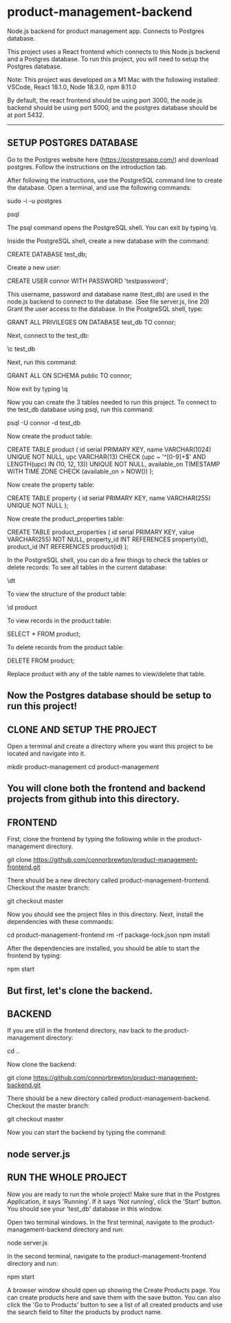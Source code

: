 # product-management-backend
Node.js backend for product management app. Connects to Postgres database.

This project uses a React frontend which connects to this Node.js backend and a Postgres database. To run this project, you will need to setup the Postgres database.

Note: This project was developed on a M1 Mac with the following installed:
VSCode,
React 18.1.0,
Node 18.3.0,
npm 8.11.0

By default, the react frontend should be using port 3000, the node.js backend should be using port 5000, and the postgres database should be at port 5432.

-------------------------------------------------------------------------------
SETUP POSTGRES DATABASE
-------------------------------------------------------------------------------
Go to the Postgres website here (https://postgresapp.com/) and download postgres.
Follow the instructions on the introduction tab.

After following the instructions, use the PostgreSQL command line to create the database.
Open a terminal, and use the following commands:

sudo -i -u postgres

psql

The psql command opens the PostgreSQL shell. You can exit by typing \q.

Inside the PostgreSQL shell, create a new database with the command:

CREATE DATABASE test_db;


Create a new user:

CREATE USER connor WITH PASSWORD 'testpassword';


This username, password and database name (test_db) are used in the node.js backend to connect to the database. (See file server.js, line 20)
Grant the user access to the database. In the PostgreSQL shell, type:

GRANT ALL PRIVILEGES ON DATABASE test_db TO connor;

Next, connect to the test_db:

\c test_db


Next, run this command:

GRANT ALL ON SCHEMA public TO connor; 


Now exit by typing \q

Now you can create the 3 tables needed to run this project. To connect to the test_db database using psql, run this command:

psql -U connor -d test_db


Now create the product table:

CREATE TABLE product (
    id serial PRIMARY KEY,
    name VARCHAR(1024) UNIQUE NOT NULL,
    upc VARCHAR(13) CHECK (upc ~ '^[0-9]+$' AND LENGTH(upc) IN (10, 12, 13)) UNIQUE NOT NULL,
    available_on TIMESTAMP WITH TIME ZONE CHECK (available_on > NOW())
);


Now create the property table:

CREATE TABLE property (
    id serial PRIMARY KEY,
    name VARCHAR(255) UNIQUE NOT NULL
);


Now create the product_properties table:

CREATE TABLE product_properties (
    id serial PRIMARY KEY,
    value VARCHAR(255) NOT NULL,
    property_id INT REFERENCES property(id),
    product_id INT REFERENCES product(id)
);


In the PostgreSQL shell, you can do a few things to check the tables or delete records:
To see all tables in the current database:

\dt

To view the structure of the product table:

\d product

To view records in the product table:

SELECT * FROM product;

To delete records from the product table:

DELETE FROM product;

Replace product with any of the table names to view/delete that table.

Now the Postgres database should be setup to run this project!
-------------------------------------------------------------------------------
CLONE AND SETUP THE PROJECT
-------------------------------------------------------------------------------
Open a terminal and create a directory where you want this project to be located and navigate into it.

mkdir product-management
cd product-management

You will clone both the frontend and backend projects from github into this directory.
-------------------------------------------------------------------------------
FRONTEND
-------------------------------------------------------------------------------
First, clone the frontend by typing the following while in the product-management directory.

git clone https://github.com/connorbrewton/product-management-frontend.git

There should be a new directory called product-management-frontend. Checkout the master branch:

git checkout master

Now you should see the project files in this directory. Next, install the dependencies with these commands:

cd product-management-frontend
rm -rf package-lock.json
npm install

After the dependencies are installed, you should be able to start the frontend by typing:

npm start

But first, let's clone the backend.
-------------------------------------------------------------------------------
BACKEND
-------------------------------------------------------------------------------
If you are still in the frontend directory, nav back to the product-management directory:

cd ..

Now clone the backend:

git clone https://github.com/connorbrewton/product-management-backend.git

There should be a new directory called product-management-backend. Checkout the master branch:

git checkout master

Now you can start the backend by typing the command:

node server.js
-------------------------------------------------------------------------------
RUN THE WHOLE PROJECT
-------------------------------------------------------------------------------
Now you are ready to run the whole project! 
Make sure that in the Postgres Application, it says 'Running'. If it says 'Not running', click the 'Start' button. You should see your 'test_db' database in this window.

Open two terminal windows. 
In the first terminal, navigate to the product-management-backend directory and run:

node server.js

In the second terminal, navigate to the product-management-frontend directory and run:

npm start

A browser window should open up showing the Create Products page. You can create products here and save them with the save button. You can also click the 'Go to Products' button to see a list of all created products and use the search field to filter the products by product name.

